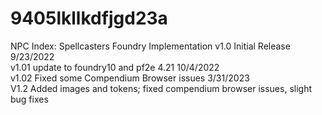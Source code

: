 # 9405lkllkdfjgd23a
NPC Index: Spellcasters Foundry Implementation
v1.0 Initial Release 9/23/2022   
v1.01 update to foundry10 and pf2e 4.21 10/4/2022   
v1.02 Fixed some Compendium Browser issues 3/31/2023  
V1.2 Added images and tokens; fixed compendium browser issues, slight bug fixes
